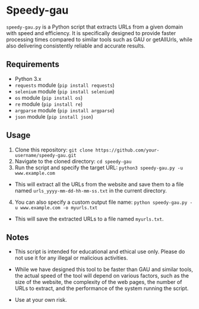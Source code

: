 # Speedy-gau

`speedy-gau.py` is a Python script that extracts URLs from a given domain with speed and efficiency. It is specifically designed to provide faster processing times compared to similar tools such as GAU or getAllUrls, while also delivering consistently reliable and accurate results.

## Requirements

- Python 3.x
- `requests` module (`pip install requests`)
- `selenium` module (`pip install selenium`)
- `os` module (`pip install os`)
- `re` module (`pip install re`)
- `argparse` module (`pip install argparse`)
- `json` module (`pip install json`)


## Usage

1. Clone this repository: `git clone https://github.com/your-username/speedy-gau.git`
2. Navigate to the cloned directory: `cd speedy-gau`
3. Run the script and specify the target URL: `python3 speedy-gau.py -u www.example.com`
- This will extract all the URLs from the website and save them to a file named `urls_yyyy-mm-dd-hh-mm-ss.txt` in the current directory.
4. You can also specify a custom output file name: `python speedy-gau.py -u www.example.com -o myurls.txt`
- This will save the extracted URLs to a file named `myurls.txt`.

## Notes

- This script is intended for educational and ethical use only. Please do not use it for any illegal or malicious activities.

- While we have designed this tool to be faster than GAU and similar tools, the actual speed of the tool will depend on various factors, such as the size of the website, the complexity of the web pages, the number of URLs to extract, and the performance of the system running the script.

- Use at your own risk.
